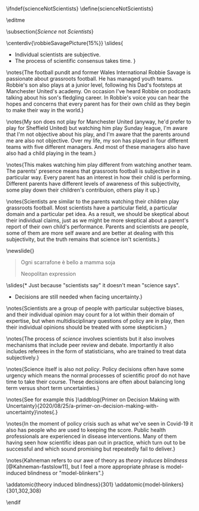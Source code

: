 \ifndef{scienceNotScientists}
\define{scienceNotScientists}

\editme

\subsection{*Science* not *Scientists*}

\centerdiv{\robbieSavagePicture{15%}}
\slides{
* Individual scientists are subjective.
* The process of scientific consensus takes time.
}


\notes{The football pundit and former Wales International Robbie Savage is passionate about grassroots football. He has managed youth teams. Robbie's son also plays at a junior level, following his Dad's footsteps at Manchester United's academy. On occasion I've heard Robbie on podcasts talking about his son's fledgling career. In Robbie's voice you can hear the hopes and concerns that every parent has for their own child as they begin to make their way in the world.}

\notes{My son does not play for Manchester United (anyway, he'd prefer to play for Sheffield United) but watching him play Sunday league, I'm aware that I'm not objective about his play, and I'm aware that the parents around me are also not objective. Over my life, my son has played in four different teams with five different managers. And most of these managers also have also had a child playing in the team.}

\notes{This makes watching him play different from watching another team. The parents' presence means that grassroots football is subjective in a particular way. Every parent has an interest in how their child is performing. Different parents have different levels of awareness of this subjectivity, some play down their children's contribuion, others play it up.}

\notes{Scientists are similar to the parents watching their children play grassroots football. Most scientists have a particular field, a particular domain and a particular pet idea. As a result, we should be skeptical about their individual claims, just as we might be more skeptical about a parent's report of their own child's performance. Parents and scientists are people, some of them are more self aware and are better at dealing with this subjectivity, but the truth remains that science isn't scientists.}

\newslide{}

> Ogni scarrafone è bello a mamma soja
>
> Neopolitan expression


\slides{* Just because "scientists say" it doesn't mean "science says".
* Decisions are still needed when facing uncertainty.}

\notes{Scientists are a group of people with particular subjective biases, and their individual opinion may count for a lot within their domain of expertise, but when multidisciplinary questions of policy are in play, then their individual opinions should be treated with some skepticism.}

\notes{The process of *science* involves scientists but it also involves mechanisms that include peer review and debate. Importantly it also includes referees in the form of statisticians, who are trained to treat data subjectively.}

\notes{Science itself is also not *policy*. Policy decisions often have some urgency which means the normal processes of scientific proof do not have time to take their course. These decisions are often about balancing long term versus short term uncertainties.}

\notes{See for example this }\addblog{Primer on Decision Making with Uncertainty}{2020/08/25/a-primer-on-decision-making-with-uncertainty}\notes{.}

\notes{In the moment of policy crisis such as what we've seen in Covid-19 it also has people who are used to keeping the score. Public health professionals are experienced in disease interventions. Many of them having seen how scientific ideas pan out in practice, which turn out to be successful and which sound promising but repeatedly fail to deliver.}

\notes{Kahneman refers to our awe of theory as *theory induces blindness* [@Kahneman-fastslow11], but I feel a more appropriate phrase is model-induced blindness or "model-blinkers".}

\addatomic{theory induced blindness}{301}
\addatomic{model-blinkers}{301,302,308}

\endif
